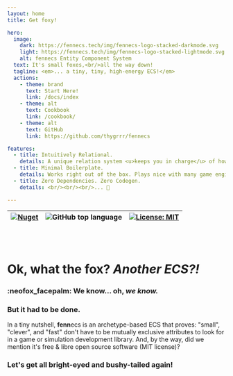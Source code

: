 ```yaml
---
layout: home
title: Get foxy!

hero:
  image: 
    dark: https://fennecs.tech/img/fennecs-logo-stacked-darkmode.svg
    light: https://fennecs.tech/img/fennecs-logo-stacked-lightmode.svg
    alt: fennecs Entity Component System
  text: It's small foxes,<br/>all the way down!
  tagline: <em>... a tiny, tiny, high-energy ECS!</em>
  actions:
    - theme: brand
      text: Start Here!
      link: /docs/index
    - theme: alt
      text: Cookbook
      link: /cookbook/
    - theme: alt
      text: GitHub
      link: https://github.com/thygrrr/fennecs

features:
  - title: Intuitively Relational.
    details: A unique relation system <u>keeps you in charge</u> of how your Entities and Objects relate each other. Queries feed data straight to your code, filtered, and parallel across CPU cores.
  - title: Minimal Boilerplate.
    details: Works right out of the box. Plays nice with many game engines. <u>Make choices, not compromises!</u> Light enough to add as final touch, strong enough to build upon from the start.
  - title: Zero Dependencies. Zero Codegen.
    details: <br/><br/><br/>... 💢

---
```


| [![Nuget](https://img.shields.io/nuget/v/fennecs?color=blue)](https://www.nuget.org/packages/fennecs/) | ![GitHub top language](https://img.shields.io/badge/C%23-100%25_-blue) | [![License: MIT](https://img.shields.io/github/license/thygrrr/fennecs?color=blue)](https://github.com/thygrrr/fennECS?tab=MIT-1-ov-file#readme) |
|-----|-----|-----|

<br/>
<br/>

# Ok, what the fox? *Another ECS?!*
### :neofox_facepalm: We know... oh, _we know._    
### But it had to be done.

In a tiny nutshell, **fenn**ecs is an archetype-based ECS that proves: "small", "clever", and "fast" don't have to be mutually exclusive attributes to look for in a game or simulation development library. And, by the way, did we mention it's free & libre open source software (MIT license)?

### Let's get all bright-eyed and bushy-tailed again!